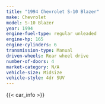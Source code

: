 ```yaml
---
title: "1994 Chevrolet S-10 Blazer"
make: Chevrolet
model: S-10 Blazer
year: 1994
engine-fuel-type: regular unleaded
engine-hp: 165
engine-cylinders: 6
transmission-type: Manual
driven-wheels: Rear wheel drive
number-of-doors: 4
market-category: N/A
vehicle-size: Midsize
vehicle-style: 4dr SUV
---
```


{{< car_info >}}
